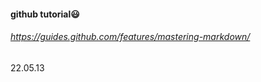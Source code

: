 
#### github tutorial:smiley:
###### https://guides.github.com/features/mastering-markdown/

22.05.13
